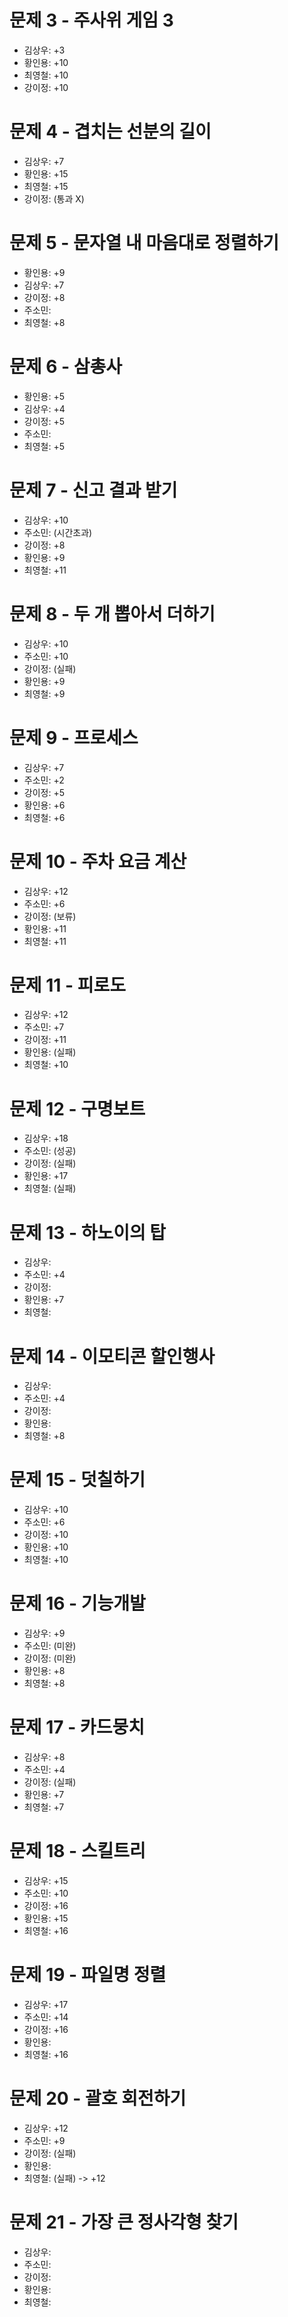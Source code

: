 # 문제 3 - 주사위 게임 3
- 김상우: +3
- 황인용: +10
- 최영철: +10
- 강이정: +10

# 문제 4 - 겹치는 선분의 길이
- 김상우: +7
- 황인용: +15
- 최영철: +15
- 강이정: (통과 X)

# 문제 5 - 문자열 내 마음대로 정렬하기
- 황인용: +9
- 김상우: +7
- 강이정: +8
- 주소민:
- 최영철: +8

# 문제 6 - 삼총사
- 황인용: +5
- 김상우: +4
- 강이정: +5
- 주소민:
- 최영철: +5

# 문제 7 - 신고 결과 받기
- 김상우: +10
- 주소민: (시간초과)
- 강이정: +8
- 황인용: +9
- 최영철: +11

# 문제 8 - 두 개 뽑아서 더하기
- 김상우: +10
- 주소민: +10
- 강이정: (실패)
- 황인용: +9
- 최영철: +9

# 문제 9 - 프로세스
- 김상우: +7
- 주소민: +2
- 강이정: +5
- 황인용: +6
- 최영철: +6

# 문제 10 - 주차 요금 계산
- 김상우: +12
- 주소민: +6
- 강이정: (보류)
- 황인용: +11
- 최영철: +11

# 문제 11 - 피로도
- 김상우: +12
- 주소민: +7
- 강이정: +11
- 황인용: (실패)
- 최영철: +10

# 문제 12 - 구명보트
- 김상우: +18
- 주소민: (성공)
- 강이정: (실패)
- 황인용: +17
- 최영철: (실패)

# 문제 13 - 하노이의 탑
- 김상우:
- 주소민: +4
- 강이정:
- 황인용: +7
- 최영철:

# 문제 14 - 이모티콘 할인행사
- 김상우:
- 주소민: +4
- 강이정:
- 황인용:
- 최영철: +8

# 문제 15 - 덧칠하기
- 김상우: +10
- 주소민: +6
- 강이정: +10
- 황인용: +10
- 최영철: +10

# 문제 16 - 기능개발
- 김상우: +9
- 주소민: (미완)
- 강이정: (미완)
- 황인용: +8
- 최영철: +8

# 문제 17 - 카드뭉치
- 김상우: +8
- 주소민: +4
- 강이정: (실패)
- 황인용: +7
- 최영철: +7

# 문제 18 - 스킬트리
- 김상우: +15
- 주소민: +10
- 강이정: +16
- 황인용: +15
- 최영철: +16

# 문제 19 - 파일명 정렬
- 김상우: +17
- 주소민: +14
- 강이정: +16
- 황인용:
- 최영철: +16

# 문제 20 - 괄호 회전하기
- 김상우: +12
- 주소민: +9
- 강이정: (실패)
- 황인용:
- 최영철: (실패) -> +12

# 문제 21 - 가장 큰 정사각형 찾기
- 김상우:
- 주소민:
- 강이정:
- 황인용:
- 최영철:
